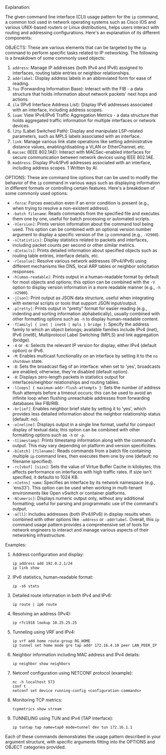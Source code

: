 Explanation:

The given command line interface (CLI) usage pattern for the `ip` command, a common tool used in network operating systems such as Cisco IOS and various UNIX-based routers or Linux distributions, helps users interact with routing and addressing configurations. Here's an explanation of its different components:

OBJECTS: These are various elements that can be targeted by the `ip` command to perform specific tasks related to IP networking. The following is a breakdown of some commonly used objects:

1. `address`: Manage IP addresses (both IPv4 and IPv6) assigned to interfaces, routing table entries or neighbor relationships.
2. `addrlabel`: Display address labels in an abbreviated form for ease of reading.
3. `fou` (Forwarding Information Base): Interact with the FIB - a data structure that holds information about network packets' next hops and actions.
4. `ila` (IPv6 Interface Address List): Display IPv6 addresses associated with an interface, including address scopes.
5. `ioam`: View IPv4/IPv6 Traffic Aggregation Metrics - a data structure that holds aggregated traffic information for multiple interfaces or network devices.
6. `l2tp` (Label Switched Path): Display and manipulate LSP-related parameters, such as MPLS labels associated with an interface.
7. `link`: Manage various link state operations like setting administrative distance values, enabling/disabling a VLAN or EtherChannel, etc.
8. `macsec` (IEEE 802.1AE): Interact with MACSec-enabled interfaces for secure communication between network devices using IEEE 802.1AE.
9. `maddress`: Display IPv4/IPv6 addresses associated with an interface, including address scopes.
1 Written by AI.

OPTIONS: These are command line options that can be used to modify the behavior of the `ip` command in various ways such as displaying information in different formats or controlling certain features. Here's a breakdown of some commonly used options:

- `-force`: Forces execution even if an error condition is present (e.g., when trying to resolve a non-existent address).
- `-batch filename`: Reads commands from the specified file and executes them one by one, useful for batch processing or automated scripts.
- `-V[ersion]`: Prints version information about the command tool being used. This option can be combined with an optional version number argument to display a specific version of the `ip` command (e.g., `-V2900`).
- `-s[tatistics]`: Display statistics related to packets and interfaces, including packet counts per second or other similar metrics.
- `-d[etails]`: Prints detailed information about specified objects such as routing table entries, interface details, etc.
- `-r[esolve]`: Resolve various network addresses (IPv4/IPv6) using different mechanisms like DNS, local ARP tables or neighbor solicitation responses.
- `-h[uman-readable]`: Prints output in a human-readable format by default for most objects and options; this option can be combined with the `-V` option to display version information in a more readable manner (e.g., `-h -V2900`).
- `-j[son]`: Print output as JSON data structure, useful when integrating with external scripts or tools that support JSON input/output.
- `-p[retty]`: Prints output in "pretty" format for easier reading (e.g., indenting and sorting information alphabetically), usually combined with other formatting options such as `-h` to display human-readable content.
- `-f[amily] { inet | inet6 | mpls | bridge }`: Specify the address family to which an object belongs; available families include IPv4 (inet), IPv6 (inet6), Multiprotocol Label Switching (MPLS) and link aggregation (bridge).
- `-4` or `-6`: Selects the relevant IP version for display, either IPv4 (default option) or IPv6.
- `-M`: Enables multicast functionality on an interface by setting it to the `no shutdown` state.
- `-B`: Sets the broadcast flag of an interface: when set to 'yes', broadcasts are enabled; otherwise, they're disabled (default option).
- `-0`: Displays zero-length packets in statistics output for interfaces/neighbor relationships and routing tables.
- `-l[oops] { maximum-addr-flush-attempts }`: Sets the number of address flush attempts before a timeout occurs; this can be used to avoid an infinite loop when flushing unreachable addresses from forwarding databases like FIB/RIB.
- `-br[ief]`: Enables neighbor brief state by setting it to 'yes', which provides less detailed information about the neighbor relationship status (default: no).
- `-o[neline]`: Displays output in a single line format, useful for compact display of textual data; this option can be combined with other formatting options such as `-h` or `-p`.
- `-t[imestamp]`: Prints timestamp information along with the command's output. This may vary depending on platform and version specificities.
- `-b[atch] [filename]`: Reads commands from a batch file containing multiple `ip` command lines, then executes them one by one (default: no filename specified).
- `-rc[vbuf] [size]`: Sets the value of Virtue Buffer Cache in kilobytes; this affects performance on interfaces with high traffic rates. If size isn't specified, it defaults to 1024 KB.
- `-n[etns] name`: Specifies an interface by its network namespace (e.g., 'ens33'). This option can be used when working in multi-tenant environments like Open vSwitch or container platforms.
- `-N[umeric]`: Displays numeric output only, without any additional formatting; useful for parsing and programmatic use of the command's output.
- `-a[ll]`: Includes addresses (both IPv4/IPv6) in display results when combined with other options like `-address` or `-addrlabel`.
Overall, this `ip` command usage pattern provides a comprehensive set of tools for network engineers to interact and manage various aspects of their networking infrastructure.

Examples:

1. Address configuration and display:
   ```
   ip address add 192.0.2.1/24
   ip link show
   ```

2. IPv6 statistics, human-readable format:
   ```
   ip -s6 stats
   ```

3. Detailed route information in both IPv4 and IPv6:
   ```
   ip route | ip6 route
   ```

4. Resolving an address (IPv4):
   ```
   ip rfc1918 lookup 10.25.25.25
   ```

5. Tunneling using VRF and IPv4:
   ```
   ip vrf add home route-group RG_HOME
   ip tunnel set home mode gre tap addr 172.16.4.10 peer LAN_PEER_IP
   ```

6. Neighbor information including MAC address and IPv4 details:
   ```
   ip neighbor show neighbors
   ```

7. Netconf configuration using NETCONF protocol (example):
   ```
   nc -h localhost 573
   conf t
   netconf set device running-config <configuration-commands>
   ```

8. Monitoring TCP metrics:
   ```
   tcpmetrics show stream
   ```

9. TUNNELING using TUN and IPv4 (TAP interface):
   ```
   ip tuntap tap name=tap0 mode=tunnel dev tun 172.16.1.1
   ```

Each of these commands demonstrates the usage pattern described in your argument structure, with specific arguments fitting into the OPTIONS and OBJECT categories provided.